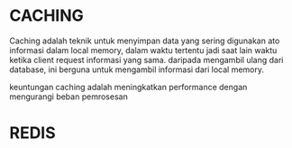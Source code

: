 # CACHING
Caching adalah teknik untuk menyimpan data yang sering digunakan ato informasi dalam local memory, dalam waktu tertentu
jadi saat lain waktu ketika client request informasi yang sama. daripada mengambil ulang dari database, ini berguna untuk mengambil informasi dari local memory.

keuntungan caching adalah meningkatkan performance dengan mengurangi beban pemrosesan

# REDIS
